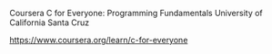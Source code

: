 Coursera
C for Everyone: Programming Fundamentals
University of California Santa Cruz

https://www.coursera.org/learn/c-for-everyone

